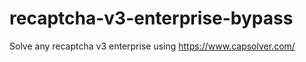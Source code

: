 # recaptcha-v3-enterprise-bypass
Solve any recaptcha v3 enterprise using https://www.capsolver.com/



                                                                                                                                                             